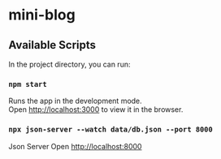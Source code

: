 # mini-blog

## Available Scripts

In the project directory, you can run:

### `npm start`

Runs the app in the development mode.\
Open [http://localhost:3000](http://localhost:3000) to view it in the browser.


### `npx json-server --watch data/db.json --port 8000`

Json Server
Open [http://localhost:8000](http://localhost:8000)
